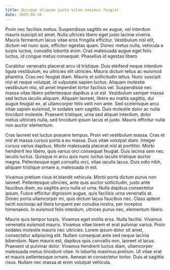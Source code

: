 ```yaml
---
title: Quisque aliquam justo vitae maximus feugiat
date: 2025-04-16
---
```


Proin nec facilisis metus. Suspendisse sagittis ex augue, vel interdum mauris suscipit sit amet. Nulla ultrices libero eget justo lacinia viverra. Mauris fermentum lacus vitae eros fringilla efficitur. Vestibulum nisl elit, dictum vel nunc quis, efficitur egestas quam. Donec metus nulla, vehicula a turpis luctus, convallis lobortis enim. Cras malesuada augue eget felis luctus, id congue metus consequat. Phasellus id egestas libero.

Curabitur venenatis placerat arcu id tristique. Duis eleifend neque interdum ligula vestibulum, eu ultricies elit ultricies. Mauris dictum tellus ac euismod pharetra. Cras nec feugiat diam. Mauris et sollicitudin tellus. Nunc suscipit nisl et neque volutpat, id vulputate sapien luctus. Aliquam molestie vestibulum nisi, sit amet imperdiet tortor facilisis vel. Suspendisse nec massa vitae libero pellentesque dapibus a ut est. Vestibulum semper massa sed lectus iaculis aliquam. Aliquam laoreet, libero eu mattis sagittis, dui augue feugiat ex, at ullamcorper felis velit non ante. Sed scelerisque arcu vitae sapien euismod, in sodales sem sagittis. Duis molestie dolor ac nulla tincidunt molestie. Praesent tristique, urna sed aliquet interdum, dolor metus ultricies nulla, sed tincidunt ipsum lacus et justo. Mauris efficitur nulla non auctor elementum.

Cras laoreet est luctus posuere tempus. Proin vel vestibulum massa. Cras et nisl et massa cursus porta a eu massa. Duis vitae volutpat diam. Integer cursus varius dapibus. Morbi malesuada placerat nisl at porttitor. Morbi hendrerit leo libero, quis varius orci consequat feugiat. Duis lacinia sem nec iaculis luctus. Quisque in arcu quis nunc luctus iaculis tristique auctor magna. Pellentesque eget convallis orci, vitae iaculis lacus. Duis odio nibh, aliquam tristique ornare a, malesuada in est.

Vivamus pretium risus et blandit vehicula. Morbi porta dictum purus non laoreet. Pellentesque ultricies, ante quis auctor sollicitudin, justo ante faucibus diam, eu sagittis arcu nulla ut urna. Nulla dapibus consectetur ipsum. Fusce efficitur dignissim augue, quis facilisis urna venenatis at. Donec porta ullamcorper mi, quis dictum lacus faucibus nec. Class aptent taciti sociosqu ad litora torquent per conubia nostra, per inceptos himenaeos. In euismod felis interdum, ultrices purus nec, elementum libero.

Mauris quis tempor turpis. Vivamus eget mollis eros. Nulla facilisi. Vivamus venenatis euismod mauris. Vivamus vitae lorem et erat pulvinar varius. Proin sodales molestie mauris nec ultricies. Lorem ipsum dolor sit amet, consectetur adipiscing elit. Nullam consequat ante sed neque lacinia bibendum. Nam mauris est, dapibus quis convallis non, laoreet id lacus. Praesent ut pulvinar dolor. Vivamus hendrerit luctus diam, ullamcorper malesuada metus tincidunt vitae. In lobortis maximus pretium. Ut vitae erat et mauris pellentesque ornare. Aenean et consectetur tortor. Duis at sagittis risus. Nullam nec massa at enim volutpat vehicula.
